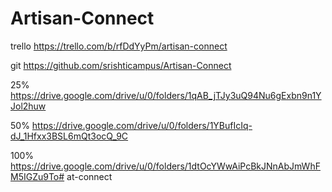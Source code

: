 # Artisan-Connect

trello
https://trello.com/b/rfDdYyPm/artisan-connect

git 
https://github.com/srishticampus/Artisan-Connect

25%
https://drive.google.com/drive/u/0/folders/1qAB_jTJy3uQ94Nu6gExbn9n1YJol2huw

50%
https://drive.google.com/drive/u/0/folders/1YBufIcIq-dJ_1Hfxx3BSL6mQt3ocQ_9C

100%
https://drive.google.com/drive/u/0/folders/1dtOcYWwAiPcBkJNnAbJmWhFM5IGZu9To# at-connect
